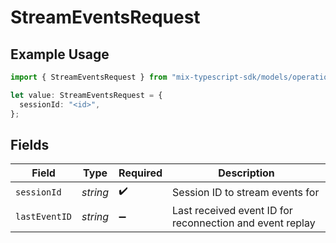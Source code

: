 # StreamEventsRequest

## Example Usage

```typescript
import { StreamEventsRequest } from "mix-typescript-sdk/models/operations";

let value: StreamEventsRequest = {
  sessionId: "<id>",
};
```

## Fields

| Field                                                    | Type                                                     | Required                                                 | Description                                              |
| -------------------------------------------------------- | -------------------------------------------------------- | -------------------------------------------------------- | -------------------------------------------------------- |
| `sessionId`                                              | *string*                                                 | :heavy_check_mark:                                       | Session ID to stream events for                          |
| `lastEventID`                                            | *string*                                                 | :heavy_minus_sign:                                       | Last received event ID for reconnection and event replay |